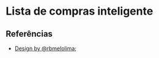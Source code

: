 # Lista de compras inteligente

## Referências
- [Design by @rbmelolima](https://www.figma.com/file/3BCcMUSxDhn8OkWFrqoZZ3/Lista-de-compras-inteligente?node-id=2%3A9);
